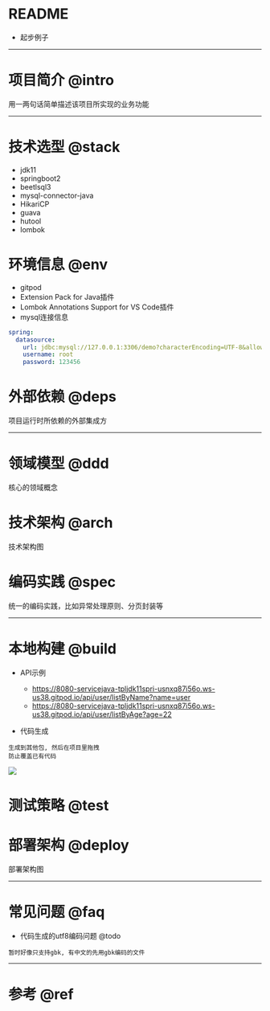 # README

- 起步例子

---

# 项目简介 @intro

用一两句话简单描述该项目所实现的业务功能

---

# 技术选型 @stack

- jdk11
- springboot2
- beetlsql3
- mysql-connector-java
- HikariCP
- guava
- hutool
- lombok

# 环境信息 @env

- gitpod 
- Extension Pack for Java插件
- Lombok Annotations Support for VS Code插件
- mysql连接信息

```yml
spring:
  datasource:
    url: jdbc:mysql://127.0.0.1:3306/demo?characterEncoding=UTF-8&allowMultiQueries=true&serverTimezone=GMT%2B8
    username: root
    password: 123456
```

# 外部依赖 @deps

项目运行时所依赖的外部集成方

---

# 领域模型 @ddd

核心的领域概念

# 技术架构 @arch

技术架构图

# 编码实践 @spec

统一的编码实践，比如异常处理原则、分页封装等

---

# 本地构建 @build

- API示例
  - https://8080-servicejava-tpljdk11spri-usnxq87i56o.ws-us38.gitpod.io/api/user/listByName?name=user
  - https://8080-servicejava-tpljdk11spri-usnxq87i56o.ws-us38.gitpod.io/api/user/listByAge?age=22

- 代码生成

```
生成到其他包, 然后在项目里拖拽
防止覆盖已有代码
```

![](https://luo0412.oss-cn-hangzhou.aliyuncs.com/1648279561998-cDWA8fjDWCFM.png)

# 测试策略 @test

# 部署架构 @deploy

部署架构图

---

# 常见问题 @faq

- 代码生成的utf8编码问题 @todo

```
暂时好像只支持gbk, 有中文的先用gbk编码的文件
```

---

# 参考 @ref